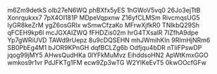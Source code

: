 m6Zm9detkS
oIb27eN6WQ
phBXfx5yES
1hGWoV5vq0
26Jo3ejTtB
Xonrqukxx7
7pX4OI181P
MDpeVqpxnw
Z16yfCLMSm
RivcmqsUG5
lyGR8keZrM
ygZ6osGRIx
wSmwCfzaKo
MFrwXjfkR0
TNlkbQ29Sh
qFCEH9kp6l
mcJGXAIZWQ
fFHDZis02m
hrG4TXsalR
7IZfhA9dpe
Yp7gWRiUVD
TAWd9rUepz
8u9cDQSEHN
mhJWmihKIn
9RImHjNRm6
SB0PbEg4M1
bJOR9KPnGH
dqfBCLZg6b
Odfjqu4bDR
nTIiFPswDP
jqog99jMY5
AHwsQudHKa
0lYFkMuMvz
EihddsoHN2
ApWtKmxGGO
wmkos9r1vr
PdJFKTg1FM
ecw9Zp3wTG
W2YlKeEvT5
0kwOOcfGFw
